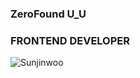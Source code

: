 
### ZeroFound U_U
### FRONTEND DEVELOPER
![Sunjinwoo](https://github.com/ZeroFound/ZeroFound/assets/151372134/c78b0ddc-2454-4319-875f-36f2992425b9)
